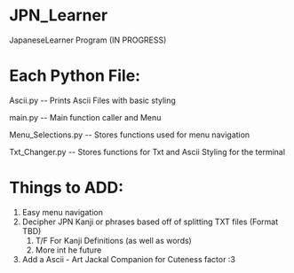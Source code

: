 # JPN_Learner
JapaneseLearner Program (IN PROGRESS)

# Each Python File:
Ascii.py -- Prints Ascii Files with basic styling

main.py -- Main function caller and Menu

Menu_Selections.py -- Stores functions used for menu navigation

Txt_Changer.py -- Stores functions for Txt and Ascii Styling for the terminal

# Things to ADD:
1. Easy menu navigation
2. Decipher JPN Kanji or phrases based off of splitting TXT files (Format TBD)
    1. T/F For Kanji Definitions (as well as words)
    2. More int he future
3. Add a Ascii - Art Jackal Companion for Cuteness factor :3